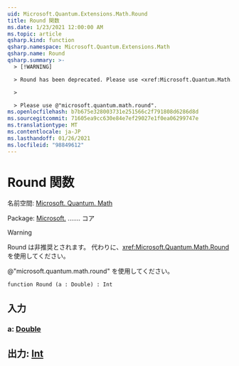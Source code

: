 ```yaml
---
uid: Microsoft.Quantum.Extensions.Math.Round
title: Round 関数
ms.date: 1/23/2021 12:00:00 AM
ms.topic: article
qsharp.kind: function
qsharp.namespace: Microsoft.Quantum.Extensions.Math
qsharp.name: Round
qsharp.summary: >-
  > [!WARNING]

  > Round has been deprecated. Please use <xref:Microsoft.Quantum.Math.Round> instead.

  >

  > Please use @"microsoft.quantum.math.round".
ms.openlocfilehash: b7b675e328003731e251566c2f791808d6286d8d
ms.sourcegitcommit: 71605ea9cc630e84e7ef29027e1f0ea06299747e
ms.translationtype: MT
ms.contentlocale: ja-JP
ms.lasthandoff: 01/26/2021
ms.locfileid: "98849612"
---
```

# <a name="round-function"></a>Round 関数

名前空間: [Microsoft. Quantum. Math](xref:Microsoft.Quantum.Extensions.Math)

Package: [Microsoft.](https://nuget.org/packages/Microsoft.Quantum.QSharp.Core) ....... コア


> [!WARNING]
> Round は非推奨とされます。 代わりに、<xref:Microsoft.Quantum.Math.Round> を使用してください。
>
> @"microsoft.quantum.math.round" を使用してください。



```qsharp
function Round (a : Double) : Int
```


## <a name="input"></a>入力

### <a name="a--double"></a>a: [Double](xref:microsoft.quantum.lang-ref.double)





## <a name="output--int"></a>出力: [Int](xref:microsoft.quantum.lang-ref.int)

